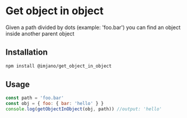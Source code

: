 # Get object in object

Given a path divided by dots (example: 'foo.bar') you can find an object inside another parent object

## Installation

```bash
npm install @imjano/get_object_in_object
```

## Usage

```javascript
const path = 'foo.bar'
const obj = { foo: { bar: 'hello' } }
console.log(getObjectInObject(obj, path)) //output: 'hello'
```
